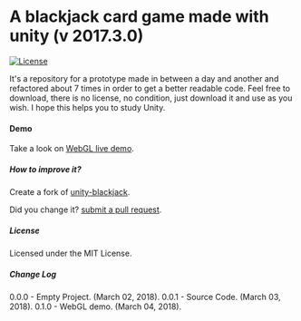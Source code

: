 # A blackjack card game made with unity (v 2017.3.0) #

[![License](http://img.shields.io/:license-MIT-blue.svg)](https://raw.githubusercontent.com/joaokucera/unity-blackjack/master/LICENSE)

It's a repository for a prototype made in between a day and another and refactored about 7 times in order to get a better readable code. Feel free to download, there is no license, no condition, just download it and use as you wish. I hope this helps you to study Unity.

#### Demo

Take a look on [WebGL live demo](https://rawgit.com/joaokucera/unity-blackjack/master/build/webgl/index.html).

##### How to improve it?

Create a fork of [unity-blackjack](https://github.com/joaokucera/unity-blackjack/fork). 

Did you change it? [submit a pull request](https://github.com/joaokucera/unity-blackjack/pull/new/master).

##### License

Licensed under the MIT License.

##### Change Log

0.0.0 - Empty Project. (March 02, 2018).
0.0.1 - Source Code. (March 03, 2018).
0.1.0 - WebGL demo. (March 04, 2018).